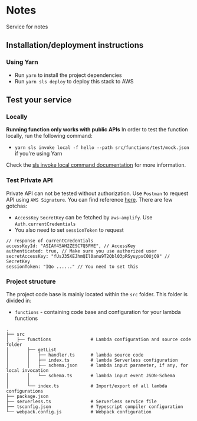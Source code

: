 # Notes

Service for notes

## Installation/deployment instructions

### Using Yarn

- Run `yarn` to install the project dependencies
- Run `yarn sls deploy` to deploy this stack to AWS

## Test your service

### Locally

**Running function only works with public APIs**
In order to test the function locally, run the following command:

- `yarn sls invoke local -f hello --path src/functions/test/mock.json` if you're using Yarn

Check the [sls invoke local command documentation](https://www.serverless.com/framework/docs/providers/aws/cli-reference/invoke-local/) for more information.

### Test Private API

Private API can not be tested without authorization. Use `Postman` to request API using `AWS Signature`. You can find reference [here](https://aws.amazon.com/premiumsupport/knowledge-center/iam-authentication-api-gateway/).
There are few gotchas:

- `AccessKey` `SecretKey` can be fetched by `aws-amplify`. Use `Auth.currentCredentials`
- You also need to set `sessionToken` to request

```
// response of currentCredentials
accessKeyId: "ASIAY45AH2ZESC7Q5FME", // AccessKey
authenticated: true, // Make sure you use authorized user
secretAccessKey: "fUsJ35XEJhmQIl0anu9T2Qbl03pRSyuypsC0UjQ9" // SecretKey
sessionToken: "IQo ......" // You need to set this
```

### Project structure

The project code base is mainly located within the `src` folder. This folder is divided in:

- `functions` - containing code base and configuration for your lambda functions

```
.
├── src
│   ├── functions               # Lambda configuration and source code folder
│       ├── getList
│       │   ├── handler.ts      # lambda source code
│       │   ├── index.ts        # lambda Serverless configuration
│       │   ├── schema.json     # lambda input parameter, if any, for local invocation
│       │   └── schema.ts       # lambda input event JSON-Schema
│       │
│       └── index.ts            # Import/export of all lambda configurations
├── package.json
├── serverless.ts               # Serverless service file
├── tsconfig.json               # Typescript compiler configuration
└── webpack.config.js           # Webpack configuration
```
